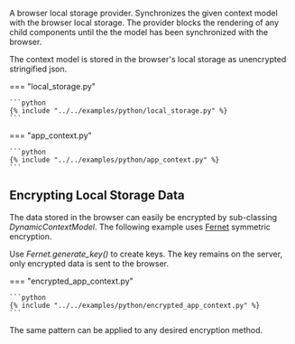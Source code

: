 A browser local storage provider. Synchronizes the given context model with the browser local storage. The
provider blocks the rendering of any child components until the the model has been 
synchronized with the browser.

The context model is stored in the browser's local storage as unencrypted stringified json.

=== "local_storage.py"

    ```python
    {% include "../../examples/python/local_storage.py" %}
    ```

=== "app_context.py"

    ```python
    {% include "../../examples/python/app_context.py" %}
    ```

## Encrypting Local Storage Data

The data stored in the browser can easily be encrypted by sub-classing *DynamicContextModel*. The 
following example uses [Fernet] symmetric encryption. 

Use *Fernet.generate_key()* to create keys. The key remains on the server, only encrypted 
data is sent to the browser.

=== "encrypted_app_context.py"

    ```python
    {% include "../../examples/python/encrypted_app_context.py" %}
    ```

The same pattern can be applied to any desired encryption method.

[Fernet]: https://cryptography.io/en/latest/fernet/